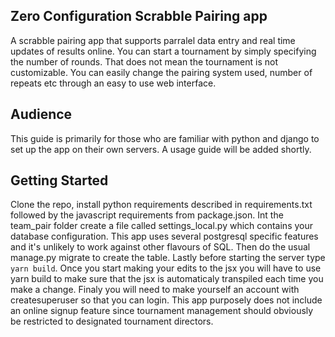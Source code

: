Zero Configuration Scrabble Pairing app
-

A scrabble pairing app that supports parralel data entry and real time updates of results online. You can start a tournament by simply specifying the number of rounds. That does not mean the tournament is not customizable. You can easily change the pairing system used, number of repeats etc through an easy to use web interface.

Audience
--
This guide is primarily for those who are familiar with python and django to set up the app on their own servers. A usage guide will be added shortly.

Getting Started
--
Clone the repo, install python requirements described in requirements.txt followed by the javascript requirements from package.json. Int the team_pair folder create a file called settings_local.py which contains your database configuration. This app uses several postgresql specific features and it's unlikely to work against other flavours of SQL.
Then do the usual manage.py migrate to create the table. Lastly before starting the server type `yarn build`. Once you start making your edits to the jsx you will have to use yarn build to make sure that the jsx is automaticaly transpiled each time you make a change.
Finaly you will need to make yourself an account with createsuperuser so that you can login. This app purposely does not include an online signup feature since tournament management should obviously be restricted to designated tournament directors.
